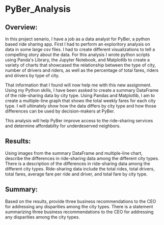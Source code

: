 # PyBer_Analysis

## Overview: 

In this project senario, I have a job as a data analyst for PyBer, a python based ride sharing app. First I had to perform an exploritory analysis on data in some large csv files. I had to create different visualizations to tell a compelling story about the data. For this analysis I wrote python scripts using Panda's Library, the Jupyter Notebook, and Matplotlib to create a variety of charts that showcased the relationship between the type of city, number of drivers and riders, as well as the percentage of total fares, riders and drivers by type of city.

That information that I found will now help me with this new assignment. Using my Python skills, I have been assked to create a summary DataFrame of the ride-sharing data by city type. Using Pandas and Matplotlib, I am to create a multiple-line graph that shows the total weekly fares for each city type. I will ultimately show how the data differs by city type and how those differences can be used by decision-makers at PyBer.

This analysis will help PyBer improve access to the ride-sharing services and determine affordabilty for underdeserved neighbors.

## Results: 
Using images from the summary DataFrame and multiple-line chart, describe the differences in ride-sharing data among the different city types.
There is a description of the differences in ride-sharing data among the different city types. Ride-sharing data include the total rides, total drivers, total fares, average fare per ride and driver, and total fare by city type.

## Summary: 
Based on the results, provide three business recommendations to the CEO for addressing any disparities among the city types.
There is a statement summarizing three business recommendations to the CEO for addressing any disparities among the city types.
